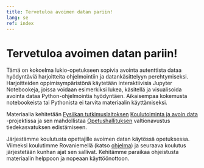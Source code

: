 ```yaml
---
title: Tervetuloa avoimen datan pariin!
lang: se
ref: index
---
```


# Tervetuloa avoimen datan pariin!

Tämä on kokoelma lukio-opetukseen sopivia avointa autenttista dataa hyödyntäviä harjoitteita ohjelmointiin ja datankäsittelyyn perehtymiseksi.
Harjoitteiden oppimisympäristönä käytetään interaktiivisia Jupyter Notebookeja, joissa voidaan esimerkiksi lukea, käsitellä ja visualisoida avointa dataa Python-ohjelmointia hyödyntäen. Aikaisempaa kokemusta notebookeista tai Pythonista ei tarvita materiaalin käyttämiseksi.

Materiaalia kehitetään [Fysiikan tutkimuslaitoksen](https://www.hip.fi) [Koulutoiminta ja avoin data](https://www.hip.fi/research/education-and-open-data/) -projektissa ja sen mahdollistaa [Opetushallituksen](https://www.oph.fi/) valtionavustus tiedekasvatuksen edistämiseen.

Järjestämme koulutusta opettajille avoimen datan käytössä opetuksessa. Viimeksi koulutimme Rovaniemellä (katso [ohjelma](https://indico.cern.ch/event/797901/)) ja seuraava koulutus järjestetään kunhan ajat sen sallivat. Kehitämme paraikaa ohjeistusta materiaalin helppoon ja nopeaan käyttöönottoon.
